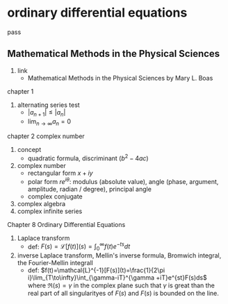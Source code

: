# ordinary differential equations

pass

## Mathematical Methods in the Physical Sciences

1. link
   * Mathematical Methods in the Physical Sciences by Mary L. Boas

chapter 1

1. alternating series test
   * $|a_{n+1}|\leq |a_n|$
   * $\lim_{n\to \infty} a_n=0$

chapter 2 complex number

1. concept
   * quadratic formula, discriminant $(b^2-4ac)$
2. complex number
   * rectangular form $x+iy$
   * polar form $re^{i\theta}$: modulus (absolute value), angle (phase, argument, amplitude, radian / degree), principal angle
   * complex conjugate
3. complex algebra
4. complex infinite series

Chapter 8 Ordinary Differential Equations

1. Laplace transform
   * def: $F(s)=\mathcal{L}[f(t)](s)=\int_0^\infty f(t)e^{-ts}dt$
2. inverse Laplace transform, Mellin's inverse formula, Bromwich integral, the Fourier-Mellin integrall
   * def: $f(t)=\mathcal{L}^{-1}[F(s)](t)=\frac{1}{2\pi i}\lim_{T\to\infty}\int_{\gamma-iT}^{\gamma +iT}e^{st}F(s)ds$ where $\Re(s)=\gamma$ in the complex plane such that $\gamma$ is great than the real part of all singularityes of $F(s)$ and $F(s)$ is bounded on the line.
